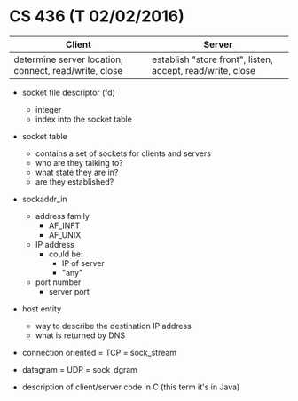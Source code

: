 # CS 436 (T 02/02/2016)

| Client | Server |
--- | ---
| determine server location, connect, read/write, close | establish "store front", listen, accept, read/write, close |

- socket file descriptor (fd)
	- integer
	- index into the socket table
- socket table
	- contains a set of sockets for clients and servers
	- who are they talking to?
	- what state they are in?
	- are they established?
- sockaddr_in
	- address family
		- AF_INFT
		- AF_UNIX
	- IP address
		- could be:
			- IP of server
			- "any"
	- port number
		- server port
- host entity
	- way to describe the destination IP address
	- what is returned by DNS

- connection oriented = TCP = sock_stream
- datagram = UDP = sock_dgram

- description of client/server code in C (this term it's in Java)
